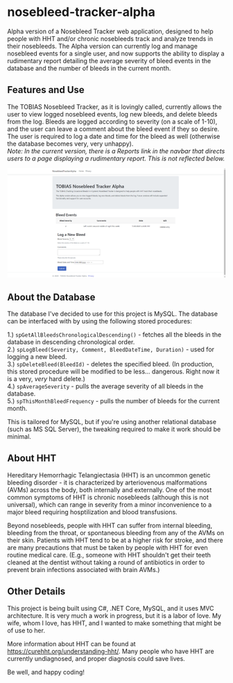 # nosebleed-tracker-alpha
Alpha version of a Nosebleed Tracker web application, designed to help people with HHT and/or chronic nosebleeds track and analyze trends in their nosebleeds. The Alpha version can currently log and manage nosebleed events for a single user, and now supports the ability to display a rudimentary report detailing the average severity of bleed events in the database and the number of bleeds in the current month.

## Features and Use
The TOBIAS Nosebleed Tracker, as it is lovingly called, currently allows the user to view logged nosebleed events, log new bleeds, and delete bleeds from the log. Bleeds are logged according to severity (on a scale of 1-10), and the user can leave a comment about the bleed event if they so desire. The user is required to log a date and time for the bleed as well (otherwise the database becomes very, very unhappy). <br /><i>Note: In the current version, there is a Reports link in the navbar that directs users to a page displaying a rudimentary report. This is not reflected below.</i><br />

![Nosebleed Tracker Screenshot](/tracker-screenshot.png)

## About the Database
The database I've decided to use for this project is MySQL. The database can be interfaced with by using the following stored procedures:

1.) <code>spGetAllBleedsChronologicalDescending()</code> - fetches all the bleeds in the database in descending chronological order.<br />
2.) <code>spLogBleed(Severity, Comment, BleedDateTime, Duration)</code> - used for logging a new bleed. <br />
3.) <code>spDeleteBleed(BleedId)</code> - deletes the specified bleed. (In production, this stored procedure will be modified to be less... dangerous. Right now it is a very, <i>very</i> hard delete.) <br />
4.) <code>spAverageSeverity</code> - pulls the average severity of all bleeds in the database. <br />
5.) <code>spThisMonthBleedFrequency</code> - pulls the number of bleeds for the current month. <br />

This is tailored for MySQL, but if you're using another relational database (such as MS SQL Server), the tweaking required to make it work should be minimal.

## About HHT
Hereditary Hemorrhagic Telangiectasia (HHT) is an uncommon genetic bleeding disorder - it is characterized by arteriovenous malformations (AVMs) across the body, both internally and externally. One of the most common symptoms of HHT is chronic nosebleeds (although this is not universal), which can range in severity from a minor inconvenience to a major bleed requiring hosptilization and blood transfusions.  

Beyond nosebleeds, people with HHT can suffer from internal bleeding, bleeding from the throat, or spontaneous bleeding from any of the AVMs on their skin. Patients with HHT tend to be at a higher risk for stroke, and there are many precautions that must be taken by people with HHT for even routine medical care. (E.g., someone with HHT shouldn't get their teeth cleaned at the dentist without taking a round of antibiotics in order to prevent brain infections associated with brain AVMs.) 

## Other Details
This project is being built using C#, .NET Core, MySQL, and it uses MVC architecture. It is very much a work in progress, but it is a labor of love. My wife, whom I love, has HHT, and I wanted to make something that might be of use to her.  

More information about HHT can be found at https://curehht.org/understanding-hht/. Many people who have HHT are currently undiagnosed, and proper diagnosis could save lives. 

Be well, and happy coding!
